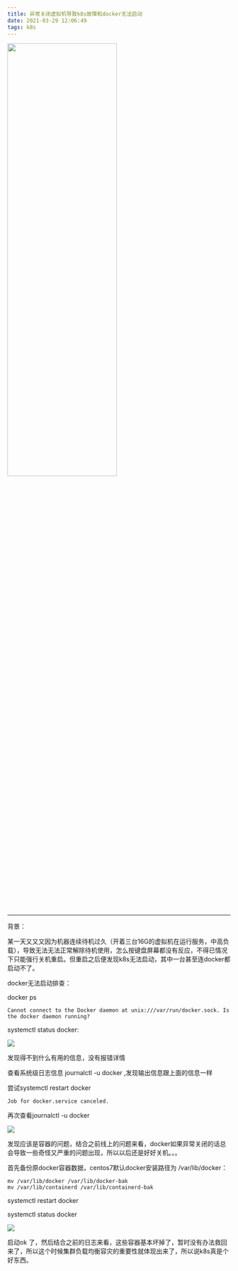 ```yaml
---
title: 异常关闭虚拟机导致k8s故障和docker无法启动
date: 2021-03-29 12:06:49
tags: k8s
---
```


<!-- ![](/异常关闭虚拟机导致k8s故障和docker无法启动/head.jpg) -->

<!-- <center> -->
<img src="/异常关闭虚拟机导致k8s故障和docker无法启动/head.jpg" width="70%" height="50%"/>
    
<!-- </center> -->

<!--more-->

------



背景：

某一天又又又因为机器连续待机过久（开着三台16G的虚拟机在运行服务，中高负载），导致无法无法正常解除待机使用，怎么按键盘屏幕都没有反应，不得已情况下只能强行关机重启。但重启之后便发现k8s无法启动，其中一台甚至连docker都启动不了。



docker无法启动排查：

docker ps

```
Cannot connect to the Docker daemon at unix:///var/run/docker.sock. Is the docker daemon running?
```



systemctl status docker:

![](D:\个人总结\hexo-blog\hexo\source\_posts\异常关闭虚拟机导致k8s故障和docker无法启动\docker-01.png)

发现得不到什么有用的信息，没有报错详情

查看系统级日志信息 journalctl -u docker ,发现输出信息跟上面的信息一样



尝试systemctl restart docker

```
Job for docker.service canceled.
```



再次查看journalctl -u docker 

![](/异常关闭虚拟机导致k8s故障和docker无法启动/docker-03.png)



发现应该是容器的问题，结合之前线上的问题来看，docker如果异常关闭的话总会导致一些奇怪又严重的问题出现，所以以后还是好好关机。。。

首先备份原docker容器数据，centos7默认docker安装路径为 /var/lib/docker：

```
mv /var/lib/docker /var/lib/docker-bak
mv /var/lib/containerd /var/lib/containerd-bak
```

systemctl restart docker

systemctl status docker 

![](D:\个人总结\hexo-blog\hexo\source\_posts\异常关闭虚拟机导致k8s故障和docker无法启动\docker-04.png)

启动ok 了，然后结合之前的日志来看，这些容器基本坏掉了，暂时没有办法救回来了，所以这个时候集群负载均衡容灾的重要性就体现出来了，所以说k8s真是个好东西。



